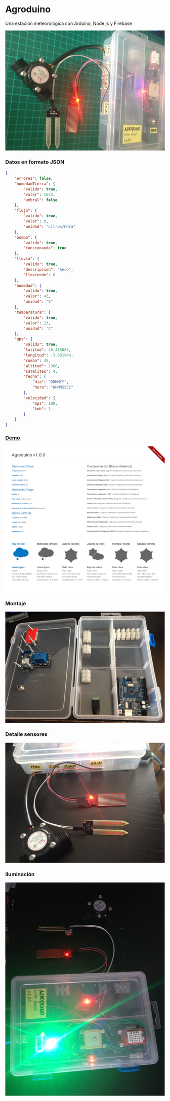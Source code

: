 # Agroduino
Una estación meteorológica con Arduino, Node.js y Firebase

![Portada](img/portada.jpg)


### Datos en formato JSON

```json
{
    "errores": false,
    "humedadTierra": {
        "valido": true,
        "valor": 1023,
        "umbral": false
    },
    "flujo": {
        "valido": true,
        "valor": 0,
        "unidad": "Litros/Hora"
    },
    "bomba": {
        "valido": true,
        "funcionando": true
    },
    "lluvia": {
        "valido": true,
        "descripcion": "Seco",
        "lloviendo": 0
    },
    "humedad": {
        "valido": true,
        "valor": 43,
        "unidad": "%"
    },
    "temperatura": {
        "valido": true,
        "valor": 23,
        "unidad": "C"
    },
    "gps": {
        "valido": true,
        "latitud": 40.418889,
        "longitud": -3.691944,
        "rumbo": 45,
        "altitud": 1308,
        "satelites": 4,
        "fecha": {
            "dia": "DDMMYY",
            "hora": "HHMMSSCC"
        },
        "velocidad": {
            "mps": 100,
            "kmh": 1
        }
    }
}
```

### [Demo](http://ulisesgascon.github.io/Agroduino)
![Portada](img/captura.png)

### Montaje
![Portada](img/montaje.png)

### Detalle sensores
![Portada](img/sensores.jpg)

### Iluminación
![Portada](img/iluminacion.jpg)

